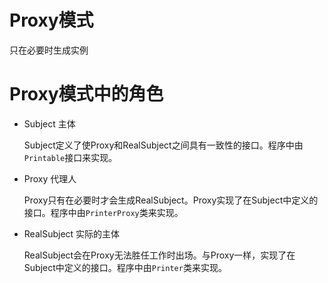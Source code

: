# Proxy模式

只在必要时生成实例

# Proxy模式中的角色

- Subject 主体

  Subject定义了使Proxy和RealSubject之间具有一致性的接口。程序中由`Printable`接口来实现。

- Proxy 代理人

  Proxy只有在必要时才会生成RealSubject。Proxy实现了在Subject中定义的接口。程序中由`PrinterProxy`类来实现。

- RealSubject 实际的主体

  RealSubject会在Proxy无法胜任工作时出场。与Proxy一样，实现了在Subject中定义的接口。程序中由`Printer`类来实现。